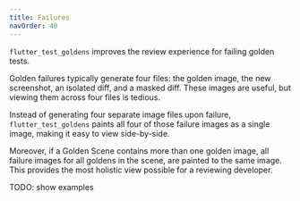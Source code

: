 ```yaml
---
title: Failures
navOrder: 40
---
```

`flutter_test_goldens` improves the review experience for failing golden tests.

Golden failures typically generate four files: the golden image, the new screenshot, an isolated
diff, and a masked diff. These images are useful, but viewing them across four files is tedious.

Instead of generating four separate image files upon failure, `flutter_test_goldens` paints
all four of those failure images as a single image, making it easy to view side-by-side.

Moreover, if a Golden Scene contains more than one golden image, all failure images for all
goldens in the scene, are painted to the same image. This provides the most holistic view
possible for a reviewing developer.

TODO: show examples